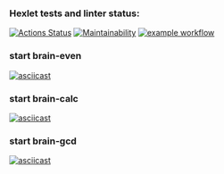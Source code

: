 ### Hexlet tests and linter status:
[![Actions Status](https://github.com/polinchen98/python-project-lvl1/workflows/hexlet-check/badge.svg)](https://github.com/polinchen98/python-project-lvl1/actions)
[![Maintainability](https://api.codeclimate.com/v1/badges/a99a88d28ad37a79dbf6/maintainability)](https://codeclimate.com/github/polinchen98/python-project-lvl1)
[![example workflow](https://github.com/polinchen98/python-project-lvl1/actions/workflows/github-actions.yml/badge.svg)](https://github.com/polinchen98/python-project-lvl1/actions)

### start brain-even
[![asciicast](https://asciinema.org/a/U5X8n6uiXYuEgQ3prDLqhN38R.svg)](https://asciinema.org/a/U5X8n6uiXYuEgQ3prDLqhN38R)

### start brain-calc
[![asciicast](https://asciinema.org/a/Jlmfz2hHUNVVGyzkK9wmHpd4R.svg)](https://asciinema.org/a/Jlmfz2hHUNVVGyzkK9wmHpd4R)


### start brain-gcd
[![asciicast](https://asciinema.org/a/MjWB5ffEorZDkKi1NlniL00Ev.svg)](https://asciinema.org/a/MjWB5ffEorZDkKi1NlniL00Ev)
